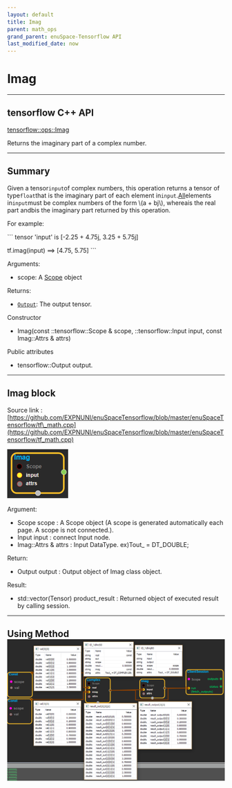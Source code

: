 ```yaml
--- 
layout: default 
title: Imag 
parent: math_ops 
grand_parent: enuSpace-Tensorflow API 
last_modified_date: now 
--- 
```


# Imag

---

## tensorflow C++ API

[tensorflow::ops::Imag](https://www.tensorflow.org/api_docs/cc/class/tensorflow/ops/imag)

Returns the imaginary part of a complex number.

---

## Summary

Given a tensor`input`of complex numbers, this operation returns a tensor of type`float`that is the imaginary part of each element in`input`.[All](https://www.tensorflow.org/api_docs/cc/class/tensorflow/ops/all.html#classtensorflow_1_1ops_1_1_all)elements in`input`must be complex numbers of the form \\(a + bj\\), whereais the real part andbis the imaginary part returned by this operation.

For example:

\`\`\` tensor 'input' is \[-2.25 + 4.75j, 3.25 + 5.75j\]

tf.imag\(input\) ==&gt; \[4.75, 5.75\] \`\`\`

Arguments:

* scope: A [Scope](https://www.tensorflow.org/api_docs/cc/class/tensorflow/scope.html#classtensorflow_1_1_scope) object

Returns:

* [`Output`](https://www.tensorflow.org/api_docs/cc/class/tensorflow/output.html#classtensorflow_1_1_output): The output tensor.

Constructor

* Imag\(const ::tensorflow::Scope & scope, ::tensorflow::Input input, const Imag::Attrs & attrs\)

Public attributes

* tensorflow::Output output.

---

## Imag block

Source link : [https://github.com/EXPNUNI/enuSpaceTensorflow/blob/master/enuSpaceTensorflow/tf\_math.cpp](https://github.com/EXPNUNI/enuSpaceTensorflow/blob/master/enuSpaceTensorflow/tf_math.cpp)

![](./assets/math_Imag_Symbol.png)

Argument:

* Scope scope : A Scope object \(A scope is generated automatically each page. A scope is not connected.\).
* Input input : connect  Input node.
* Imag::Attrs & attrs : Input DataType. ex\)Tout\_ = DT\_DOUBLE;

Return:

* Output output : Output object of Imag class object.

Result:

* std::vector\(Tensor\) product\_result : Returned object of executed result by calling session.

---

## Using Method![](./assets/math_Imag_Method.png)



